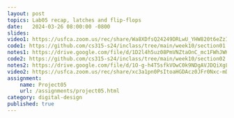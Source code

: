 ```yaml
---
layout: post
topics: Lab05 recap, latches and flip-flops
date:   2024-03-26 08:00:00 -0800
slides: 
video1: https://usfca.zoom.us/rec/share/Wa8XDfsQ24249DRLwU_YHW820t6eZzIJQzvQp2Mzg8aVZ0SItYKA2H8tHLFKEXVj.91GOTd7Shj4pcV9w
code1: https://github.com/cs315-s24/inclass/tree/main/week10/section01
notes1: https://drive.google.com/file/d/1D2l4h5uz08PmVNZtaOnC_mc1FWhJWKwg/view?usp=drive_link
code2: https://github.com/cs315-s24/inclass/tree/main/week10/section02
notes2: https://drive.google.com/file/d/1O-g-h4T5sfkVOwC0k9NDgAVJDQiXgLDl/view?usp=drive_link
video2: https://usfca.zoom.us/rec/share/xc3a1pn0PsItoaHGDAcz0JFr0Nxc-mDL9NLchl2xF3pnDYFEKVJ5oAVLUIqekg2s.6T2_ymS4SL-m-xsV
assignment:
    name: Project05
    url: /assignments/project05.html
category: digital-design
published: true
---
```

